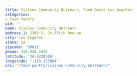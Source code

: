 ```yaml
---
title: Visions Community Outreach, Food Oasis Los Angeles
categories:
- Food Pantry
uid: ''
name: Visions Community Outreach
address_1: 2300 S. Griffith Avenue
city: Los Angeles
state: CA
zipcode: '90011'
phone: 310.920.1026
latitude: '34.0220569'
longitude: "-118.255854"
uri: "/food-pantry/visions-community-outreach/"
---
```


